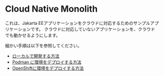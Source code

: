 # Cloud Native Monolith
これは、Jakarta EEアプリケーションをクラウドに対応するためのサンプルアプリケーションです。
クラウドに対応していないアプリケーションを、クラウドでも動かせるようにします。

細かい手順は以下を参照してください。

* [ローカルで開発する方法](doc/dev.md)
* [Podman に環境をデプロイする方法](doc/compose.md)
* [OpenShiftに環境をデプロイする方法](doc/openshift.md)